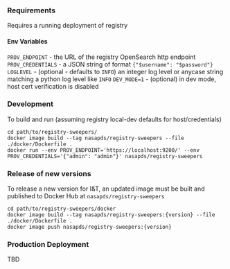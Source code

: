 ### Requirements

Requires a running deployment of registry

#### Env Variables
`PROV_ENDPOINT` - the URL of the registry OpenSearch http endpoint
`PROV_CREDENTIALS` - a JSON string of format `{"$username": "$password"}`
`LOGLEVEL` - (optional - defaults to `INFO`) an integer log level or anycase string matching a python log level like `INFO`
`DEV_MODE=1` - (optional) in dev mode, host cert verification is disabled


### Development

To build and run  (assuming registry local-dev defaults for host/credentials)

    cd path/to/registry-sweepers/
    docker image build --tag nasapds/registry-sweepers --file ./docker/Dockerfile .
    docker run --env PROV_ENDPOINT='https://localhost:9200/' --env PROV_CREDENTIALS='{"admin": "admin"}' nasapds/registry-sweepers

### Release of new versions

To release a new version for I&T, an updated image must be built and published to Docker Hub at `nasapds/registry-sweepers`

    cd path/to/registry-sweepers/docker
    docker image build --tag nasapds/registry-sweepers:{version} --file ./docker/Dockerfile .
    docker image push nasapds/registry-sweepers:{version}

### Production Deployment

TBD

